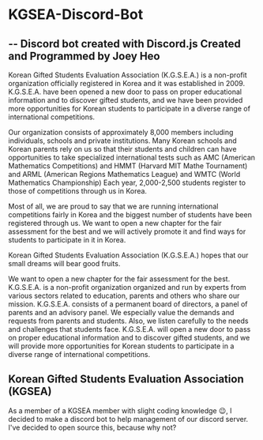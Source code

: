 # KGSEA-Discord-Bot
--
Discord bot created with Discord.js
Created and Programmed by Joey Heo
--
 Korean Gifted Students Evaluation Association (K.G.S.E.A.) is a non-profit organization officially registered in Korea and it was established in 2009. K.G.S.E.A. have been opened a new door to pass on proper educational information and to discover gifted students, and we have been provided more opportunities for Korean students to participate in a diverse range of international competitions.

  Our organization consists of approximately 8,000 members including individuals, schools and private institutions. Many Korean schools and Korean parents rely on us so that their students and children can have opportunities to take specialized international tests such as AMC (American Mathematics Competitions) and HMMT (Harvard MIT Mathe Tournament) and ARML (American Regions Mathematics League) and WMTC (World Mathematics Championship) Each year, 2,000-2,500 students register to those of competitions through us in Korea.

  Most of all, we are proud to say that we are running international competitions fairly in Korea and the biggest number of students have been registered through us. We want to open a new chapter for the fair assessment for the best and we will actively promote it and find ways for students to participate in it in Korea.

Korean Gifted Students Evaluation Association (K.G.S.E.A.) hopes that our small dreams will bear good fruits.

We want to open a new chapter for the fair assessment for the best.
K.G.S.E.A. is a non-profit organization organized and run by experts from various sectors related to education, parents and others who share our mission.
K.G.S.E.A. consists of a permanent board of directors, a panel of parents and an advisory panel.
We especially value the demands and requests from parents and students. Also, we listen carefully to the needs and challenges that students face.
K.G.S.E.A. will open a new door to pass on proper educational information and to discover gifted students, and we will provide more opportunities for Korean students to participate in a diverse range of international competitions.

Korean Gifted Students Evaluation Association (KGSEA)
-- 
As a member of a KGSEA member with slight coding knowledge 😉, I decided to make a discord bot to help management of our discord server. 
I've decided to open source this, because why not? 


